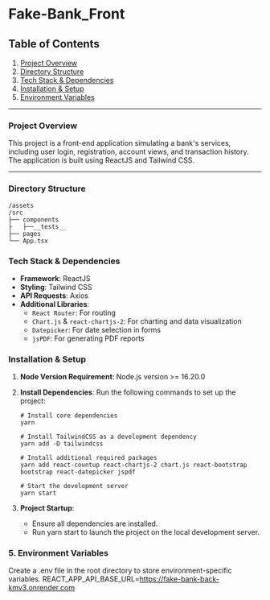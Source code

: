 # Fake-Bank_Front

## Table of Contents

1. [Project Overview](#project-overview)
2. [Directory Structure](#directory-structure)
3. [Tech Stack & Dependencies](#tech-stack--dependencies)
4. [Installation & Setup](#installation--setup)
5. [Environment Variables](#environment-variables)

---

### Project Overview

This project is a front-end application simulating a bank's services, including user login, registration, account views, and transaction history. The application is built using ReactJS and Tailwind CSS.

---

### Directory Structure

```
/assets
/src
├── components
├   ├──__tests__
├── pages
└── App.tsx
```

### Tech Stack & Dependencies

- **Framework**: ReactJS
- **Styling**: Tailwind CSS
- **API Requests**: Axios
- **Additional Libraries**:
  - `React Router`: For routing
  - `Chart.js` & `react-chartjs-2`: For charting and data visualization
  - `Datepicker`: For date selection in forms
  - `jsPDF`: For generating PDF reports

### Installation & Setup

1. **Node Version Requirement**: Node.js version >= 16.20.0

2. **Install Dependencies**:
   Run the following commands to set up the project:

   ```
   # Install core dependencies
   yarn

   # Install TailwindCSS as a development dependency
   yarn add -D tailwindcss

   # Install additional required packages
   yarn add react-countup react-chartjs-2 chart.js react-bootstrap bootstrap react-datepicker jspdf

   # Start the development server
   yarn start
   ```

3. **Project Startup**:
   - Ensure all dependencies are installed.
   - Run yarn start to launch the project on the local development server.

### 5. Environment Variables

Create a .env file in the root directory to store environment-specific variables.
REACT_APP_API_BASE_URL=https://fake-bank-back-kmv3.onrender.com
